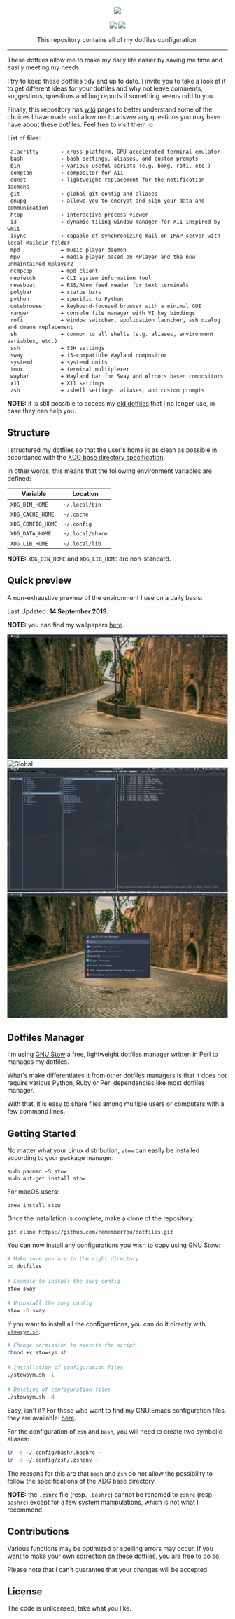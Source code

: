 <p align="center"><img src="assets/dotfiles-logo.svg" width=512></p>
<p align="center">
  <a href="https://www.archlinux.org/"><img src="https://img.shields.io/badge/ARCH-5.2.14-47999e.svg?style=flat-square"/></a>
  <a href="https://www.gnu.org/software/stow/"><img src="https://img.shields.io/badge/GNU%20Stow-2.3.1-b48ead.svg?style=flat-square"/></a>
</p>
<p align="center">This repository contains all of my dotfiles configuration.</p>

---

These dotfiles allow me to make my daily life easier by saving me time
and easily meeting my needs.

I try to keep these dotfiles tidy and up to date. I invite you to take
a look at it to get different ideas for your dotfiles and why not
leave comments, suggestions, questions and bug reports if something
seems odd to you.

Finally, this repository has
[wiki](https://github.com/rememberYou/dotfiles/wiki)
pages to better understand some of the choices I have made and allow
me to answer any questions you may have have about these
dotfiles. Feel free to visit them ☺

List of files:

```
 alacritty       ➔ cross-platform, GPU-accelerated terminal emulator
 bash            ➔ bash settings, aliases, and custom prompts
 bin             ➔ various useful scripts (e.g. borg, rofi, etc.)
 compton         ➔ compositor for X11
 dunst           ➔ lightweight replacement for the notification-daemons
 git             ➔ global git config and aliases
 gnupg           ➔ allows you to encrypt and sign your data and communication
 htop            ➔ interactive process viewer
 i3              ➔ dynamic tiling window manager for X11 inspired by wmii
 isync           ➔ capable of synchronizing mail on IMAP server with local Maildir folder
 mpd             ➔ music player daemon
 mpv             ➔ media player based on MPlayer and the now unmaintained mplayer2
 ncmpcpp         ➔ mpd client
 neofetch        ➔ CLI system information tool
 newsboat        ➔ RSS/Atom feed reader for text terminals
 polybar         ➔ status bars
 python          ➔ specific to Python
 qutebrowser     ➔ keyboard-focused browser with a minimal GUI
 ranger          ➔ console file manager with VI key bindings
 rofi            ➔ window switcher, application launcher, ssh dialog and dmenu replacement
 sh              ➔ common to all shells (e.g. aliases, environment variables, etc.)
 ssh             ➔ SSH settings
 sway            ➔ i3-compatible Wayland compositor
 systemd         ➔ systemd units
 tmux            ➔ terminal multiplexer
 waybar          ➔ Wayland bar for Sway and Wlroots based compositors
 x11             ➔ X11 settings
 zsh             ➔ zshell settings, aliases, and custom prompts
```

**NOTE:** it is still possible to access my [old
dotfiles](https://github.com/rememberYou/old-dotfiles) that I no
longer use, in case they can help you.

## Structure

I structured my dotfiles so that the user's home is as clean as
possible in accordance with the [XDG base directory
specification](https://specifications.freedesktop.org/basedir-spec/basedir-spec-latest.html).

In other words, this means that the following environment variables
are defined:

| Variable          | Location             |
| ----------------- | -------------------- |
| `XDG_BIN_HOME`    | `~/.local/bin`       |
| `XDG_CACHE_HOME`  | `~/.cache`           |
| `XDG_CONFIG_HOME` | `~/.config`          |
| `XDG_DATA_HOME`   | `~/.local/share`     |
| `XDG_LIB_HOME`    | `~/.local/lib`       |

**NOTE:** `XDG_BIN_HOME` and `XDG_LIB_HOME` are non-standard.

## Quick preview

A non-exhaustive preview of the environment I use on a daily basis:

Last Updated: **14 September 2019**.

**NOTE:** you can find my wallpapers [here](https://github.com/rememberYou/wallpapers).

![Wall](assets/wall.png "Wallpaper")
![Global](assets/sway_neofetch_emacs_mako.png "sway, GNU/Emacs, alacritty,
neofetch, mako")
![Newsboat](assets/newsboat_ranger.png "Newsboat, Ranger")
![Rofi](assets/rofi.png "Rofi")

## Dotfiles Manager

I'm using [GNU Stow](https://www.gnu.org/software/stow/) a free, lightweight
dotfiles manager written in Perl to manages my dotfiles.

What's make differentiates it from other dotfiles managers is that it does
not require various Python, Ruby or Perl dependencies like most dotfiles
manager.

With that, it is easy to share files among multiple users or computers with a
few command lines.

## Getting Started

No matter what your Linux distribution, `stow` can easily be installed according
to your package manager:

	sudo pacman -S stow
	sudo apt-get install stow

For macOS users:

	brew install stow

Once the installation is complete, make a clone of the repository:

	git clone https://github.com/rememberYou/dotfiles.git

You can now install any configurations you wish to copy using GNU Stow:

```bash
# Make sure you are in the right directory
cd dotfiles

# Example to install the sway config
stow sway

# Uninstall the sway config
stow -D sway
```

If you want to install all the configurations, you can do it directly
with
[`stowsym.sh`](https://github.com/rememberYou/dotfiles/blob/master/stowsym.sh):

```bash
# Change permission to execute the script
chmod +x stowsym.sh

# Installation of configuration files
./stowsym.sh -i

# Deleting of configuration files
./stowsym.sh -d
```

Easy, isn't it? For those who want to find my GNU Emacs configuration
files, they are available: [here](https://github.com/rememberYou/.emacs.d/).

For the configuration of `zsh` and `bash`, you will need to create two
symbolic aliases:

```bash
ln -s ~/.config/bash/.bashrc ~
ln -s ~/.config/zsh/.zshenv ~
```

The reasons for this are that `bash` and `zsh` do not allow the
possibility to follow the specifications of the XDG base directory.

**NOTE:** the `.zshrc` file (resp. `.bashrc`) cannot be renamed to
`zshrc` (resp. `bashrc`) except for a few system manipulations, which
is not what I recommend.

## Contributions

Various functions may be optimized or spelling errors may occur. If you want to
make your own correction on these dotfiles, you are free to do so.

Please note that I can't guarantee that your changes will be accepted.

## License

The code is unlicensed, take what you like.
